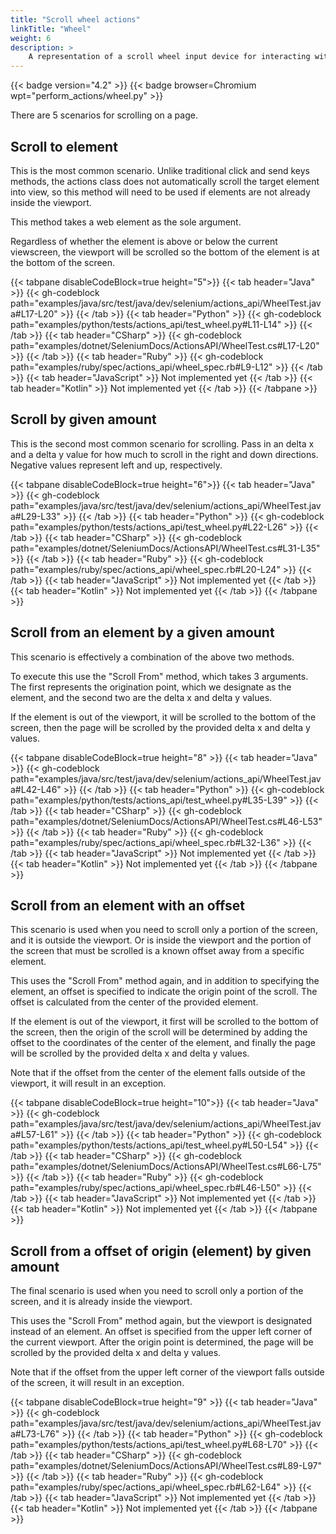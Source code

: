 ```yaml
---
title: "Scroll wheel actions"
linkTitle: "Wheel"
weight: 6
description: >
    A representation of a scroll wheel input device for interacting with a web page.
---
```


{{< badge version="4.2" >}}
{{< badge browser=Chromium wpt="perform_actions/wheel.py" >}}

There are 5 scenarios for scrolling on a page.

## Scroll to element

This is the most common scenario. Unlike traditional click and send keys methods,
the actions class does not automatically scroll the target element into view,
so this method will need to be used if elements are not already inside the viewport.

This method takes a web element as the sole argument.

Regardless of whether the element is above or below the current viewscreen,
the viewport will be scrolled so the bottom of the element is at the bottom of the screen.

{{< tabpane disableCodeBlock=true height="5">}}
    {{< tab header="Java" >}}
        {{< gh-codeblock path="examples/java/src/test/java/dev/selenium/actions_api/WheelTest.java#L17-L20" >}}
    {{< /tab >}}
    {{< tab header="Python" >}}
        {{< gh-codeblock path="examples/python/tests/actions_api/test_wheel.py#L11-L14" >}}
    {{< /tab >}}
    {{< tab header="CSharp" >}}
        {{< gh-codeblock path="examples/dotnet/SeleniumDocs/ActionsAPI/WheelTest.cs#L17-L20" >}}
    {{< /tab >}}
    {{< tab header="Ruby" >}}
        {{< gh-codeblock path="examples/ruby/spec/actions_api/wheel_spec.rb#L9-L12" >}}
    {{< /tab >}}
    {{< tab header="JavaScript" >}}
        Not implemented yet
    {{< /tab >}}
    {{< tab header="Kotlin" >}}
        Not implemented yet
    {{< /tab >}}
{{< /tabpane >}}

## Scroll by given amount

This is the second most common scenario for scrolling. Pass in an delta x and a delta y value for how much to scroll
in the right and down directions. Negative values represent left and up, respectively.

{{< tabpane disableCodeBlock=true height="6">}}
    {{< tab header="Java" >}}
        {{< gh-codeblock path="examples/java/src/test/java/dev/selenium/actions_api/WheelTest.java#L29-L33" >}}
    {{< /tab >}}
    {{< tab header="Python" >}}
        {{< gh-codeblock path="examples/python/tests/actions_api/test_wheel.py#L22-L26" >}}
    {{< /tab >}}
    {{< tab header="CSharp" >}}
        {{< gh-codeblock path="examples/dotnet/SeleniumDocs/ActionsAPI/WheelTest.cs#L31-L35" >}}
    {{< /tab >}}
    {{< tab header="Ruby" >}}
        {{< gh-codeblock path="examples/ruby/spec/actions_api/wheel_spec.rb#L20-L24" >}}
    {{< /tab >}}
    {{< tab header="JavaScript" >}}
        Not implemented yet
    {{< /tab >}}
    {{< tab header="Kotlin" >}}
        Not implemented yet
    {{< /tab >}}
{{< /tabpane >}}

## Scroll from an element by a given amount

This scenario is effectively a combination of the above two methods.

To execute this use the "Scroll From" method, which takes 3 arguments.
The first represents the origination point, which we designate as the element,
and the second two are the delta x and delta y values.

If the element is out of the viewport,
it will be scrolled to the bottom of the screen, then the page will be scrolled by the provided
delta x and delta y values.

{{< tabpane disableCodeBlock=true height="8" >}}
    {{< tab header="Java" >}}
        {{< gh-codeblock path="examples/java/src/test/java/dev/selenium/actions_api/WheelTest.java#L42-L46" >}}
    {{< /tab >}}
    {{< tab header="Python" >}}
        {{< gh-codeblock path="examples/python/tests/actions_api/test_wheel.py#L35-L39" >}}
    {{< /tab >}}
    {{< tab header="CSharp" >}}
        {{< gh-codeblock path="examples/dotnet/SeleniumDocs/ActionsAPI/WheelTest.cs#L46-L53" >}}
    {{< /tab >}}
    {{< tab header="Ruby" >}}
        {{< gh-codeblock path="examples/ruby/spec/actions_api/wheel_spec.rb#L32-L36" >}}
    {{< /tab >}}
    {{< tab header="JavaScript" >}}
        Not implemented yet
    {{< /tab >}}
    {{< tab header="Kotlin" >}}
        Not implemented yet
    {{< /tab >}}
{{< /tabpane >}}

## Scroll from an element with an offset

This scenario is used when you need to scroll only a portion of the screen, and it is outside the viewport.
Or is inside the viewport and the portion of the screen that must be scrolled
is a known offset away from a specific element.

This uses the "Scroll From" method again, and in addition to specifying the element,
an offset is specified to indicate the origin point of the scroll. The offset is
calculated from the center of the provided element.

If the element is out of the viewport,
it first will be scrolled to the bottom of the screen, then the origin of the scroll will be determined
by adding the offset to the coordinates of the center of the element, and finally
the page will be scrolled by the provided delta x and delta y values.

Note that if the offset from the center of the element falls outside of the viewport,
it will result in an exception.

{{< tabpane disableCodeBlock=true height="10">}}
    {{< tab header="Java" >}}
        {{< gh-codeblock path="examples/java/src/test/java/dev/selenium/actions_api/WheelTest.java#L57-L61" >}}
    {{< /tab >}}
    {{< tab header="Python" >}}
        {{< gh-codeblock path="examples/python/tests/actions_api/test_wheel.py#L50-L54" >}}
    {{< /tab >}}
    {{< tab header="CSharp" >}}
        {{< gh-codeblock path="examples/dotnet/SeleniumDocs/ActionsAPI/WheelTest.cs#L66-L75" >}}
    {{< /tab >}}
    {{< tab header="Ruby" >}}
        {{< gh-codeblock path="examples/ruby/spec/actions_api/wheel_spec.rb#L46-L50" >}}
    {{< /tab >}}
    {{< tab header="JavaScript" >}}
        Not implemented yet
    {{< /tab >}}
    {{< tab header="Kotlin" >}}
        Not implemented yet
    {{< /tab >}}
{{< /tabpane >}}

## Scroll from a offset of origin (element) by given amount

The final scenario is used when you need to scroll only a portion of the screen,
and it is already inside the viewport.

This uses the "Scroll From" method again, but the viewport is designated instead
of an element. An offset is specified from the upper left corner of the
current viewport. After the origin point is determined,
the page will be scrolled by the provided delta x and delta y values.

Note that if the offset from the upper left corner of the viewport falls outside of the screen,
it will result in an exception.

{{< tabpane disableCodeBlock=true height="9" >}}
    {{< tab header="Java" >}}
        {{< gh-codeblock path="examples/java/src/test/java/dev/selenium/actions_api/WheelTest.java#L73-L76" >}}
    {{< /tab >}}
    {{< tab header="Python" >}}
        {{< gh-codeblock path="examples/python/tests/actions_api/test_wheel.py#L68-L70" >}}
    {{< /tab >}}
    {{< tab header="CSharp" >}}
        {{< gh-codeblock path="examples/dotnet/SeleniumDocs/ActionsAPI/WheelTest.cs#L89-L97" >}}
    {{< /tab >}}
    {{< tab header="Ruby" >}}
        {{< gh-codeblock path="examples/ruby/spec/actions_api/wheel_spec.rb#L62-L64" >}}
    {{< /tab >}}
    {{< tab header="JavaScript" >}}
        Not implemented yet
    {{< /tab >}}
    {{< tab header="Kotlin" >}}
        Not implemented yet
    {{< /tab >}}
{{< /tabpane >}}
